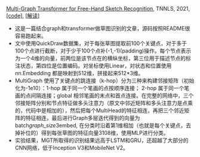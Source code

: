 
[Multi-Graph Transformer for Free-Hand Sketch Recognition](https://arxiv.org/abs/1912.11258), TNNLS, 2021, [[code]](https://github.com/PengBoXiangShang/multigraph_transformer), [[解读]](https://zhuanlan.zhihu.com/p/105293008)
- 这是一篇结合graph和transformer做草图识别的文章，源码按照README很容易跑起来。
- 文中使用QuickDraw数据集，对于每张草图提取前100个关键点，对于多于100个点进行截断，对于少于100个点补(-1,-1)(padding)操作。每个节点表示为一个4维的向量，前两位是该节点在的横纵坐标，第三位用于描述节点的标注状态，第四位是位置编码。对坐标使用Linear，对状态和位置使用nn.Embedding 都是映射到512维，拼接起来512*3维。
- MultiGraph 使用了关键点的跳连接（k-hop）分为三种来构建邻接矩阵（初始化为-1e10）：1-hop 属于同一个笔画的点按顺序连接； 2-hop 属于同一个笔画的点间隔连接；global 相邻笔画的末点和首点连接。在完整的网络中，三个邻接矩阵分别和节点特征做多头注意力（原文中邻近矩阵和多头注意力是点乘的，代码中是相加的），然后把每个MultiHead的特征相连，再把三个邻近矩阵的特征相连，最后进行Graph多层迭代得到的向量为batch*graph_size*3embed, 在分类时沿着第1维相加（也就是每个关键点，去掉补位的）得到每张草图的特征向量3108维，使用MLP进行分类。
- 实验结果，MGT所取得的识别结果远高于LSTM和GRU，还超越了大部分的CNN网络，低于Inception V3和MobileNet V2。
